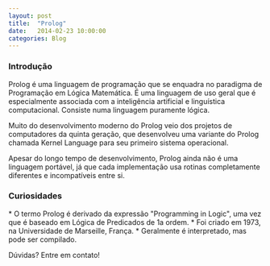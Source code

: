 ```yaml
---
layout: post
title:  "Prolog"
date:   2014-02-23 10:00:00
categories: Blog
---
```


<h3>Introdução</h3>
Prolog é uma linguagem de programação que se enquadra no paradigma de Programação em Lógica Matemática. É uma linguagem de uso geral que é especialmente associada com a inteligência artificial e linguística computacional. Consiste numa linguagem puramente lógica.

Muito do desenvolvimento moderno do Prolog veio dos projetos de computadores da quinta geração, que desenvolveu uma variante do Prolog chamada Kernel Language para seu primeiro sistema operacional.

Apesar do longo tempo de desenvolvimento, Prolog ainda não é uma linguagem portável, já que cada implementação usa rotinas completamente diferentes e incompatíveis entre si.

<h3>Curiosidades</h3>
* O termo Prolog é derivado da expressão "Programming in Logic", uma vez que é baseado em Lógica de Predicados de 1a ordem.
* Foi criado em 1973, na Universidade de Marseille, França.
* Geralmente é interpretado, mas pode ser compilado.

Dúvidas? Entre em contato!
